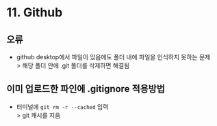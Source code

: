 # 11. Github

## 오류
* github desktop에서 파일이 있음에도 폴더 내에 파일을 인식하지 못하는 문제
 <br>> 해당 폴더 안에 .git 폴더를 삭제하면 해결됨

 ## 이미 업로드한 파인에 .gitignore 적용방법
 * 터미널에 <code>git rm -r --cached</code> 입력
  <br>> git 캐시를 지움